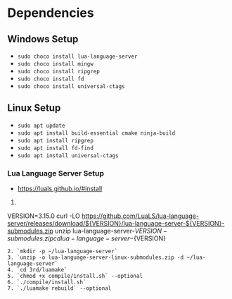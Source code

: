 # Dependencies

## Windows Setup

* `sudo choco install lua-language-server`
* `sudo choco install mingw`
* `sudo choco install ripgrep` 
* `sudo choco install fd`
* `sudo choco install universal-ctags`

## Linux Setup

* `sudo apt update`
* `sudo apt install build-essential cmake ninja-build`
* `sudo apt install ripgrep`
* `sudo apt install fd-find`
* `sudo apt install universal-ctags`

### Lua Language Server Setup
* https://luals.github.io/#install
1. ```bash
VERSION=3.15.0
curl -LO https://github.com/LuaLS/lua-language-server/releases/download/${VERSION}/lua-language-server-${VERSION}-submodules.zip
unzip lua-language-server-${VERSION}-submodules.zip
cd lua-language-server-${VERSION}
```
2. `mkdir -p ~/lua-language-server`
3. `unzip -o lua-language-server-linux-submodules.zip -d ~/lua-language-server`
4. `cd 3rd/luamake`
5. `chmod +x compile/install.sh` --optional
6. `./compile/install.sh`
7. `./luamake rebuild` --optional
